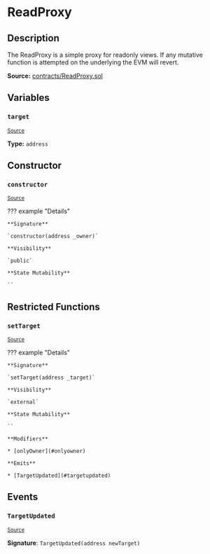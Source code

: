 # ReadProxy

## Description

The ReadProxy is a simple proxy for readonly views. If any mutative function is attempted on the underlying the EVM will revert.

**Source:** [contracts/ReadProxy.sol](https://github.com/Synthetixio/synthetix/tree/v2.65.0-alpha/contracts/ReadProxy.sol)

## Variables

### `target`

<sub>[Source](https://github.com/Synthetixio/synthetix/tree/v2.65.0-alpha/contracts/ReadProxy.sol#L9)</sub>

**Type:** `address`

## Constructor

### `constructor`

<sub>[Source](https://github.com/Synthetixio/synthetix/tree/v2.65.0-alpha/contracts/ReadProxy.sol#L11)</sub>

??? example "Details"

    **Signature**

    `constructor(address _owner)`

    **Visibility**

    `public`

    **State Mutability**

    ``

## Restricted Functions

### `setTarget`

<sub>[Source](https://github.com/Synthetixio/synthetix/tree/v2.65.0-alpha/contracts/ReadProxy.sol#L13)</sub>

??? example "Details"

    **Signature**

    `setTarget(address _target)`

    **Visibility**

    `external`

    **State Mutability**

    ``

    **Modifiers**

    * [onlyOwner](#onlyowner)

    **Emits**

    * [TargetUpdated](#targetupdated)

## Events

### `TargetUpdated`

<sub>[Source](https://github.com/Synthetixio/synthetix/tree/v2.65.0-alpha/contracts/ReadProxy.sol#L35)</sub>

**Signature**: `TargetUpdated(address newTarget)`
